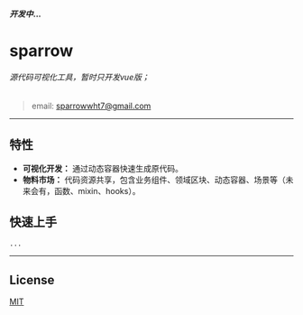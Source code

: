 #### *开发中*...
# sparrow

###### 源代码可视化工具，暂时只开发vue版；
> email: sparrowwht7@gmail.com
---
## 特性

- **可视化开发：** 通过动态容器快速生成原代码。
- **物料市场：** 代码资源共享，包含业务组件、领域区块、动态容器、场景等（未来会有，函数、mixin、hooks）。

## 快速上手
```bash
...
```
---

## License
[MIT](http://opensource.org/licenses/MIT)